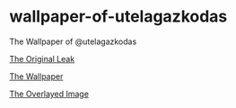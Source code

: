 # wallpaper-of-utelagazkodas
The Wallpaper of @utelagazkodas

[The Original Leak](original_leak.png)

[The Wallpaper](wallpaper.jpg)

[The Overlayed Image](overlayed.png)
